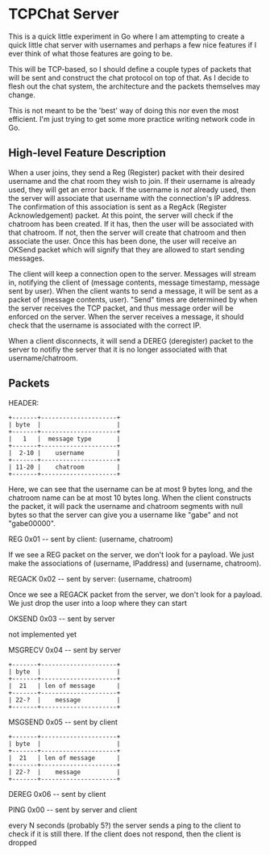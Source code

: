 TCPChat Server
==============

This is a quick little experiment in Go where I am attempting to create a quick
little chat server with usernames and perhaps a few nice features if I ever
think of what those features are going to be.

This will be TCP-based, so I should define a couple types of packets that will
be sent and construct the chat protocol on top of that. As I decide to flesh
out the chat system, the architecture and the packets themselves may change.

This is not meant to be the 'best' way of doing this nor even the most
efficient. I'm just trying to get some more practice writing network code in
Go.

## High-level Feature Description

When a user joins, they send a Reg (Register) packet with their desired
username and the chat room they wish to join. If their username is already
used, they will get an error back.  If the username is *not* already used,
then the server will associate that username with the connection's IP address.
The confirmation of this association is sent as a RegAck (Register
Acknowledgement) packet. At this point, the server will check if the chatroom
has been created. If it has, then the user will be associated with that
chatroom. If not, then the server will create that chatroom and then associate
the user. Once this has been done, the user will receive an OKSend packet
which will signify that they are allowed to start sending messages.

The client will keep a connection open to the server. Messages will stream in,
notifying the client of (message contents, message timestamp, message sent by
user). When the client wants to send a message, it will be sent as a packet of
(message contents, user). "Send" times are determined by when the server
receives the TCP packet, and thus message order will be enforced on the server.
When the server receives a message, it should check that the username is
associated with the correct IP.

When a client disconnects, it will send a DEREG (deregister) packet to the
server to notifiy the server that it is no longer associated with that
username/chatroom.

## Packets

HEADER:

```
+-------+---------------------+
| byte  |                     |
+-------+---------------------+
|   1   |  message type       |
+-------+---------------------+
|  2-10 |    username         |
+-------+---------------------+
| 11-20 |    chatroom         |
+-------+---------------------+
```

Here, we can see that the username can be at most 9 bytes long, and the
chatroom name can be at most 10 bytes long. When the client constructs
the packet, it will pack the username and chatroom segments with null
bytes so that the server can give you a username like "gabe" and not
"gabe00000".

REG  0x01 -- sent by client: (username, chatroom)

If we see a REG packet on the server, we don't look for a payload. We just make
the associations of (username, IPaddress) and (username, chatroom).

REGACK 0x02 -- sent by server: (username, chatroom)

Once we see a REGACK packet from the server, we don't look for a payload. We just
drop the user into a loop where they can start

OKSEND 0x03 -- sent by server

not implemented yet

MSGRECV 0x04 -- sent by server

```
+-------+---------------------+
| byte  |                     |
+-------+---------------------+
|  21   | len of message      |
+-------+---------------------+
| 22-?  |    message          |
+-------+---------------------+
```

MSGSEND 0x05 -- sent by client

```
+-------+---------------------+
| byte  |                     |
+-------+---------------------+
|  21   | len of message      |
+-------+---------------------+
| 22-?  |    message          |
+-------+---------------------+
```

DEREG 0x06 -- sent by client

PING 0x00 -- sent by server and client

every N seconds (probably 5?) the server sends a ping to the client
to check if it is still there. If the client does not respond, then
the client is dropped

